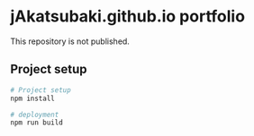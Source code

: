 # jAkatsubaki.github.io portfolio

This repository is not published.

## Project setup

```bash
# Project setup
npm install

# deployment
npm run build
```
